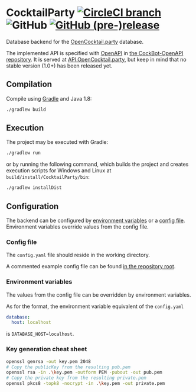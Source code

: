 # CocktailParty [![CircleCI branch](https://img.shields.io/circleci/project/github/OpenAlcoholics/CocktailParty/develop.svg)](https://github.com/OpenAlcoholics/CocktailParty) ![GitHub](https://img.shields.io/github/license/OpenAlcoholics/CocktailParty.svg) [![GitHub (pre-)release](https://img.shields.io/github/release/OpenAlcoholics/CocktailParty/all.svg)](https://github.com/OpenAlcoholics/CocktailParty/releases)

Database backend for the [OpenCocktail.party](http://OpenCocktail.party) database.

The implemented API is specified with [OpenAPI](https://www.openapis.org/) in
[the CockBot-OpenAPI repository](../CockBot-OpenAPI/OpenCocktail.yaml).
It is served at [API.OpenCocktail.party](https://api.OpenCocktail.party),
but keep in mind that no stable version (1.0+) has been released yet.

## Compilation

Compile using [Gradle](https://gradle.org/) and Java 1.8:

```bash
./gradlew build
```

## Execution

The project may be executed with Gradle:

```bash
./gradlew run
```

or by running the following command, which builds the project and creates execution
scripts for Windows and Linux at `build/install/CocktailParty/bin`:

```bash
./gradlew installDist
```

## Configuration

The backend can be configured by [environment variables](#environment-variables) or
a [config file](#config-file). Environment variables override values from the config file.

### Config file

The `config.yaml` file should reside in the working directory.

A commented example config file can be found [in the repository root](config.example.yaml).

### Environment variables

The values from the config file can be overridden by environment variables.

As for the format, the environment variable equivalent of the `config.yaml`

```yaml
database:
  host: localhost
```

is `DATABASE_HOST=localhost`.

### Key generation cheat sheet

```bash
openssl genrsa -out key.pem 2048
# Copy the publicKey from the resulting pub.pem
openssl rsa -in .\key.pem -outform PEM -pubout -out pub.pem
# Copy the private key from the resulting private.pem
openssl pkcs8 -topk8 -nocrypt -in .\key.pem -out private.pem
```
